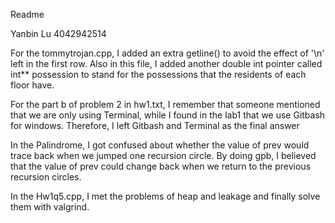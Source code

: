 Readme

Yanbin Lu
4042942514

For the tommytrojan.cpp, I added an extra getline() to avoid the effect of '\n' left in the first row. 
Also in this file, I added another double int pointer called int** possession to stand for the possessions that the residents of each floor have. 

For the part b of problem 2 in hw1.txt, I remember that someone mentioned that we are only using Terminal, while I found in the lab1 that we use Gitbash for windows. Therefore, I left Gitbash and Terminal as the final answer

In the Palindrome, I got confused about whether the value of prev would trace back when we jumped one recursion circle. By doing gpb, I believed that the value of prev could change back when we return to the previous recursion circles.

In the Hw1q5.cpp, I met the problems of heap and leakage and finally solve them with valgrind. 